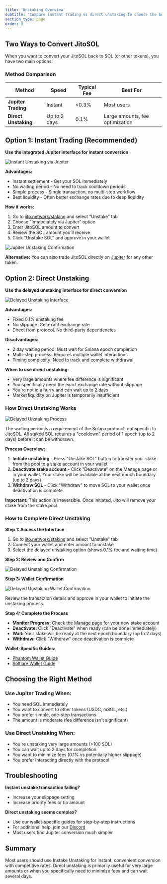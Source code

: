 ```yaml
---
title: 'Unstaking Overview'
subtitle: 'Compare instant trading vs direct unstaking to choose the best method'
section_type: page
order: 0
---
```


## Two Ways to Convert JitoSOL

When you want to convert your JitoSOL back to SOL (or other tokens), you have two main options:

### Method Comparison

| Method | Speed | Typical Fee | Best For |
|--------|-------|-------------|----------|
| **Jupiter Trading** | Instant | <0.3% | Most users |
| **Direct Unstaking** | Up to 2 days | 0.1% | Large amounts, fee optimization |

## Option 1: Instant Trading (Recommended)

**Use the integrated Jupiter interface for instant conversion**

![Instant Unstaking via Jupiter](/shared/images/jitosol/stake-page-unstake-section-unstake-via-jup-flow.png)

**Advantages:**
- Instant settlement - Get your SOL immediately  
- No waiting period - No need to track cooldown periods
- Simple process - Single transaction, no multi-step workflow
- Best liquidity - Often better exchange rates due to deep liquidity

**How it works:**
1. Go to [jito.network/staking](https://www.jito.network/staking/) and select "Unstake" tab
2. Choose "Immediately via Jupiter" option  
3. Enter JitoSOL amount to convert
4. Review the SOL amount you'll receive
5. Click "Unstake SOL" and approve in your wallet

![Jupiter Unstaking Confirmation](/shared/images/jitosol/stake-page-wallet-confirm-jup-flow-unstake-jitosol.png)

**Alternative:** You can also trade JitoSOL directly on [Jupiter](https://jup.ag/) for any other token.

## Option 2: Direct Unstaking

**Use the delayed unstaking interface for direct conversion**

![Delayed Unstaking Interface](/shared/images/jitosol/stake-page-unstake-section-delayed-unstake.png)

**Advantages:**
- Fixed 0.1% unstaking fee
- No slippage. Get exact exchange rate
- Direct from protocol. No third-party dependencies

**Disadvantages:**
- 2 day waiting period: Must wait for Solana epoch completion
- Multi-step process: Requires multiple wallet interactions
- Timing complexity: Need to track and complete withdrawal

**When to use direct unstaking:**
- Very large amounts where fee difference is significant
- You specifically need the exact exchange rate without slippage
- You're not in a hurry and can wait up to 2 days
- Market liquidity on Jupiter is temporarily insufficient

### How Direct Unstaking Works

![Delayed Unstaking Process](/shared/images/jitosol/stake-page-unstake-section-delayed-unstake-flow.png)

The waiting period is a requirement of the Solana protocol, not specific to JitoSOL. All staked SOL requires a "cooldown" period of 1 epoch (up to 2 days) before it can be withdrawn.

**Process Overview:**
1. **Initiate unstaking** - Press "Unstake SOL" button to transfer your stake from the pool to a stake account in your wallet
2. **Deactivate stake account** - Click "Deactivate" on the Manage page or in your wallet. Your stake will be available at the next epoch boundary (up to 2 days)
3. **Withdraw SOL** - Click "Withdraw" to move SOL to your wallet once deactivation is complete

**Important:** This action is irreversible. Once initiated, Jito will remove your stake from the stake pool.

### How to Complete Direct Unstaking

**Step 1: Access the Interface**
1. Go to [jito.network/staking](https://www.jito.network/staking/) and select "Unstake" tab
2. Connect your wallet and enter amount to unstake
3. Select the delayed unstaking option (shows 0.1% fee and waiting time)

**Step 2: Review and Confirm**

![Delayed Unstaking Confirmation](/shared/images/jitosol/stake-page-confirm-modal-delayed-flow-unstake-jitosol.png)

**Step 3: Wallet Confirmation**

![Delayed Unstaking Wallet Confirmation](/shared/images/jitosol/stake-page-wallet-confirm-delayed-unstake-jitosol.png)

Review the transaction details and approve in your wallet to initiate the unstaking process.

**Step 4: Complete the Process**
- **Monitor Progress:** Check the [Manage page](https://www.jito.network/manage/) for your new stake account
- **Deactivate:** Click "Deactivate" when ready (can be done immediately)
- **Wait:** Your stake will be ready at the next epoch boundary (up to 2 days)
- **Withdraw:** Click "Withdraw" once deactivation is complete

**Wallet-Specific Guides:**
- [Phantom Wallet Guide](/jitosol/get-started/unstaking-jitosol-flow/unstaking-with-phantom/)
- [Solflare Wallet Guide](/jitosol/get-started/unstaking-jitosol-flow/unstaking-with-solflare/)

## Choosing the Right Method

### Use Jupiter Trading When:
- You need SOL immediately
- You want to convert to other tokens (USDC, mSOL, etc.)
- You prefer simple, one-step transactions
- The amount is moderate (fee difference isn't significant)

### Use Direct Unstaking When:
- You're unstaking very large amounts (>100 SOL)
- You can wait up to 2 days for completion
- You want to minimize fees (0.1% vs potentially higher slippage)
- You prefer interacting directly with the protocol

## Troubleshooting

**Instant unstake transaction failing?**
- Increase your slippage setting
- Increase priority fees or tip amount

**Direct unstaking seems complex?**
- Use our wallet-specific guides for step-by-step instructions
- For additional help, join our [Discord](https://discord.gg/jitocommunity)
- Most users find Jupiter conversion much simpler

## Summary

Most users should use Instake Unstaking for instant, convenient conversion with competitive rates. Direct unstaking is primarily useful for very large amounts or when you specifically need to minimize fees and can wait several days.

